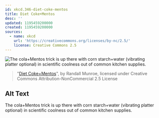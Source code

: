 ```yaml
---
id: xkcd.346-diet-coke-mentos
title: Diet Coke+Mentos
desc: ''
updated: 1195459200000
created: 1195459200000
sources:
  - name: xkcd
    url: 'https://creativecommons.org/licenses/by-nc/2.5/'
    license: Creative Commons 2.5
---
```

![The cola+Mentos trick is up there with corn starch+water (vibrating platter optional) in scientific coolness out of common kitchen supplies.](https://imgs.xkcd.com/comics/diet_coke_mentos.png)
> "[Diet Coke+Mentos](https://xkcd.com/346/)", by Randall Munroe, licensed under Creative Commons Attribution-NonCommercial 2.5 License

## Alt Text
The cola+Mentos trick is up there with corn starch+water (vibrating platter optional) in scientific coolness out of common kitchen supplies.
